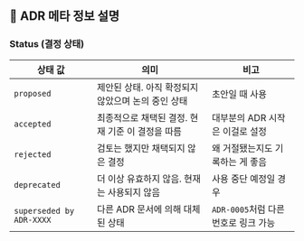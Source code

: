 ## 📌 ADR 메타 정보 설명

### Status (결정 상태)

| 상태 값                  | 의미                                                             | 비고                                 |
|--------------------------|------------------------------------------------------------------|--------------------------------------|
| `proposed`               | 제안된 상태. 아직 확정되지 않았으며 논의 중인 상태              | 초안일 때 사용                       |
| `accepted`               | 최종적으로 채택된 결정. 현재 기준 이 결정을 따름                 | 대부분의 ADR 시작은 이걸로 설정     |
| `rejected`               | 검토는 했지만 채택되지 않은 결정                                | 왜 거절됐는지도 기록하는 게 좋음      |
| `deprecated`             | 더 이상 유효하지 않음. 현재는 사용되지 않음                     | 사용 중단 예정일 경우                |
| `superseded by ADR-XXXX`| 다른 ADR 문서에 의해 대체된 상태                                | `ADR-0005`처럼 다른 번호로 링크 가능 |
